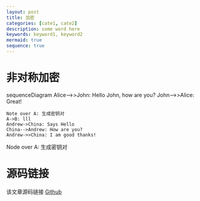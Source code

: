 ```yaml
---
layout: post
title: 加密
categories: [cate1, cate2]
description: some word here
keywords: keyword1, keyword2
mermaid: true
sequence: true
---
```


# 非对称加密

<div class="mermaid">
sequenceDiagram
    Alice-->>John: Hello John, how are you?
    John-->>Alice: Great!
</div>

```sequence
Note over A: 生成密钥对
A->B: lll
Andrew->China: Says Hello
China-->Andrew: How are you?
Andrew->>China: I am good thanks!
```

Node over A: 生成密钥对

# 源码链接
该文章源码链接 [Github](url)